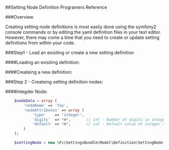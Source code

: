 ##Setting Node Definition Programers Reference

###Overview

Creating setting node definitions is most easliy done using the symfony2 console
commands or by editing the yaml definition files in your text editor. However,
there may come a time that you need to create or update setting definitions from
within your code.


###Step1 - Load an exisiting or create a new setting definition

####Loading an exisiting definition:

####Createing a new definition:


###Step 2 - Createing setting definition nodes:

####Integder Node:

``` php
    $nodeData = array (
        'nodeName' => 'foo',
        'nodeAttributes' => array (
            'type'    => 'integer',
            'digits'  => *n*,       // int - Number of digits in integer setting
            'default' => *n*,       // int - Defualt value of integer setting [optional]
        )
    );

    $settingNode = new \Fc\SettingsBundle\Model\Definition\SettingNode($nodeData);
```